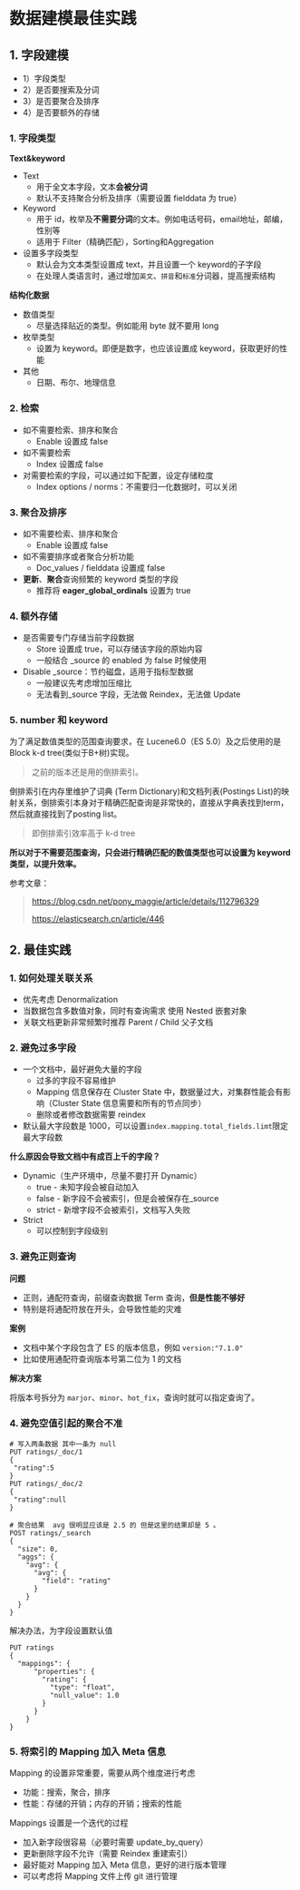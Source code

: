# 数据建模最佳实践

## 1. 字段建模

* 1）字段类型 
* 2）是否要搜索及分词 
* 3）是否要聚合及排序 
* 4）是否要额外的存储

### 1. 字段类型 

**Text&keyword**

* Text
  * 用于全文本字段，文本**会被分词**
  * 默认不支持聚合分析及排序（需要设置 fielddata 为 true）
* Keyword
  * 用于 id，枚举及**不需要分词**的文本。例如电话号码，email地址，邮编，性别等
  * 适用于 Filter（精确匹配），Sorting和Aggregation
* 设置多字段类型
  * 默认会为文本类型设置成 text，并且设置一个 keyword的子字段
  * 在处理人类语言时，通过增加`英文`、`拼音`和`标准`分词器，提高搜索结构

**结构化数据**

* 数值类型
  * 尽量选择贴近的类型。例如能用 byte 就不要用 long
* 枚举类型
  * 设置为 keyword。即便是数字，也应该设置成 keyword，获取更好的性能
* 其他
  * 日期、布尔、地理信息

### 2. 检索

* 如不需要检索、排序和聚合
  * Enable 设置成 false
* 如不需要检索
  * Index 设置成 false
* 对需要检索的字段，可以通过如下配置，设定存储粒度
  * Index options / norms：不需要归一化数据时，可以关闭

### 3. 聚合及排序

* 如不需要检索、排序和聚合
  * Enable 设置成 false
* 如不需要排序或者聚合分析功能
  * Doc_values / fielddata 设置成 false
* **更新**、**聚合**查询频繁的 keyword 类型的字段
  * 推荐将 **eager_global_ordinals** 设置为 true

### 4. 额外存储

* 是否需要专门存储当前字段数据
  * Store 设置成 true，可以存储该字段的原始内容
  * 一般结合 _source 的 enabled 为 false 时候使用
* Disable _source：节约磁盘，适用于指标型数据
  * 一般建议先考虑增加压缩比
  * 无法看到_source 字段，无法做 Reindex，无法做 Update



### 5. number 和 keyword

为了满足数值类型的范围查询要求，在 Lucene6.0（ES 5.0）及之后使用的是Block k-d tree(类似于B+树)实现。

> 之前的版本还是用的倒排索引。

倒排索引在内存里维护了词典 (Term Dictionary)和文档列表(Postings List)的映射关系，倒排索引本身对于精确匹配查询是非常快的，直接从字典表找到term，然后就直接找到了posting list。

> 即倒排索引效率高于 k-d tree

**所以对于不需要范围查询，只会进行精确匹配的数值类型也可以设置为 keyword 类型，以提升效率。**

参考文章：

> https://blog.csdn.net/pony_maggie/article/details/112796329
>
> https://elasticsearch.cn/article/446



## 2. 最佳实践

### 1. 如何处理关联关系

* 优先考虑 Denormalization
* 当数据包含多数值对象，同时有查询需求 使用 Nested 嵌套对象
* 关联文档更新非常频繁时推荐 Parent / Child 父子文档

### 2.  避免过多字段

* 一个文档中，最好避免大量的字段
  * 过多的字段不容易维护
  * Mapping 信息保存在 Cluster State 中，数据量过大，对集群性能会有影响（Cluster State 信息需要和所有的节点同步）
  * 删除或者修改数据需要 reindex
* 默认最大字段数是 1000，可以设置`index.mapping.total_fields.limt`限定最大字段数

**什么原因会导致文档中有成百上千的字段？**

* Dynamic（生产环境中，尽量不要打开 Dynamic）
  * true - 未知字段会被自动加入
  * false - 新字段不会被索引，但是会被保存在_source
  * strict - 新增字段不会被索引，文档写入失败
* Strict
  * 可以控制到字段级别

### 3. 避免正则查询

**问题**

* 正则，通配符查询，前缀查询数据 Term 查询，**但是性能不够好**
* 特别是将通配符放在开头，会导致性能的灾难

**案例**

* 文档中某个字段包含了 ES 的版本信息，例如 `version:"7.1.0"`
* 比如使用通配符查询版本号第二位为 1 的文档

**解决方案**

将版本号拆分为 `marjor`、`minor`、`hot_fix`，查询时就可以指定查询了。

### 4. 避免空值引起的聚合不准

```shell
# 写入两条数据 其中一条为 null
PUT ratings/_doc/1
{
 "rating":5
}
PUT ratings/_doc/2
{
 "rating":null
}
```

```shell
# 聚合结果  avg 很明显应该是 2.5 的 但是这里的结果却是 5 。
POST ratings/_search
{
  "size": 0,
  "aggs": {
    "avg": {
      "avg": {
        "field": "rating"
      }
    }
  }
}
```

解决办法，为字段设置默认值

```shell
PUT ratings
{
  "mappings": {
      "properties": {
        "rating": {
          "type": "float",
          "null_value": 1.0
        }
      }
    }
}
```

### 5. 将索引的 Mapping 加入 Meta 信息

Mapping 的设置非常重要，需要从两个维度进行考虑

* 功能：搜索，聚合，排序
* 性能：存储的开销；内存的开销；搜索的性能

Mappings 设置是一个迭代的过程

* 加入新字段很容易（必要时需要 update_by_query）
* 更新删除字段不允许（需要 Reindex 重建索引）
* 最好能对 Mapping  加入 Meta 信息，更好的进行版本管理
* 可以考虑将 Mapping 文件上传 git 进行管理

